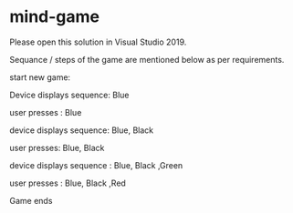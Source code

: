# mind-game

Please open this solution in Visual Studio 2019.

Sequance / steps of the game are mentioned below as per requirements.

start new game:

Device displays sequence: Blue

user presses : Blue

device displays sequence: Blue, Black

user presses: Blue, Black

device displays sequence : Blue, Black ,Green

user presses : Blue, Black ,Red

Game ends
